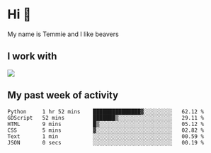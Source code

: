 <h1 align="left">Hi 👋</h1>

<p>My name is Temmie and I like beavers</p>

<h2 align="left">I work with</h2>

<div align=left>
  <img src="https://skillicons.dev/icons?i=py,godot,javascript,css,html,linux,git,blender,bash,vscode,&theme=dark">
</div>


<h2 align="left">My past week of activity</h2>

<!--START_SECTION:waka-->

```text
Python     1 hr 52 mins    ███████████████▓░░░░░░░░░   62.12 %
GDScript   52 mins         ███████▒░░░░░░░░░░░░░░░░░   29.11 %
HTML       9 mins          █▒░░░░░░░░░░░░░░░░░░░░░░░   05.12 %
CSS        5 mins          ▓░░░░░░░░░░░░░░░░░░░░░░░░   02.82 %
Text       1 min           ░░░░░░░░░░░░░░░░░░░░░░░░░   00.59 %
JSON       0 secs          ░░░░░░░░░░░░░░░░░░░░░░░░░   00.19 %
```

<!--END_SECTION:waka-->
